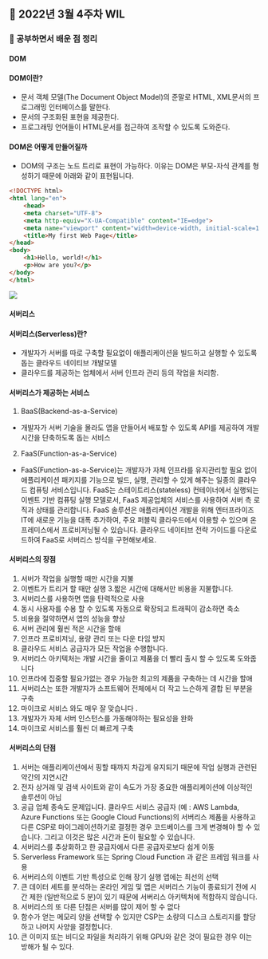 ## 📆 2022년 3월 4주차 WIL

### 🌱 공부하면서 배운 점 정리

#### DOM

#### DOM이란?
 - 문서 객체 모델(The Document Object Model)의 준말로 HTML, XML문서의 프로그래밍 인터페이스를 말한다.
 - 문서의 구조화된 표현을 제공한다.
 - 프로그래밍 언어들이 HTML문서를 접근하여 조작할 수 있도록 도와준다.

#### DOM은 어떻게 만들어질까
 - DOM의 구조는 노드 트리로 표현이 가능하다. 이유는 DOM은 부모-자식 관계를 형성하기 때문에 아래와 같이 표현됩니다.
```html
<!DOCTYPE html>
<html lang="en">
    <head>
    <meta charset="UTF-8">
    <meta http-equiv="X-UA-Compatible" content="IE=edge">
    <meta name="viewport" content="width=device-width, initial-scale=1.0">
    <title>My first Web Page</title>
</head>
<body>
    <h1>Hello, world!</h1>
    <p>How are you?</p>
</body>
</html> 
```
 <img src='https://wit.nts-corp.com/wp-content/uploads/2019/02/-3'>

#### 서버리스 

#### 서버리스(Serverless)란? 
 - 개발자가 서버를 따로 구축할 필요없이 애플리케이션을 빌드하고 실행할 수 있도록 돕는 클라우드 네이티브 개발모델
 - 클라우드를 제공하는 업체에서 서버 인프라 관리 등의 작업을 처리함.

#### 서버리스가 제공하는 서비스
 1. BaaS(Backend-as-a-Service)
 - 개발자가 서버 기술을 몰라도 앱을 만들어서 배포할 수 있도록 API를 제공하여 개발 시간을 단축하도록 돕는 서비스
 2. FaaS(Function-as-a-Service)
 - FaaS(Function-as-a-Service)는 개발자가 자체 인프라를 유지관리할 필요 없이 애플리케이션 패키지를 기능으로 빌드, 실행, 관리할 수 있게 해주는 일종의 클라우드 컴퓨팅 서비스입니다.
FaaS는 스테이트리스(stateless) 컨테이너에서 실행되는 이벤트 기반 컴퓨팅 실행 모델로서, FaaS 제공업체의 서비스를 사용하여 서버 측 로직과 상태를 관리합니다.
FaaS 솔루션은 애플리케이션 개발을 위해 엔터프라이즈 IT에 새로운 기능을 대폭 추가하여, 주요 퍼블릭 클라우드에서 이용할 수 있으며 온프레미스에서 프로비저닝될 수 있습니다. 클라우드 네이티브 전략 가이드를 다운로드하여 FaaS로 서버리스 방식을 구현해보세요.

#### 서버리스의 장점 
1. 서버가 작업을 실행할 때만 시간을 지불
2. 이벤트가 트리거 할 때만 실행
3.짧은 시간에 대해서만 비용을 지불합니다.
4. 서버리스를 사용하면 앱을 탄력적으로 사용
5.  동시 사용자를 수용 할 수 있도록 자동으로 확장되고 트래픽이 감소하면 축소
6. 비용을 절약하면서 앱의 성능을 향상
7. 서버 관리에 훨씬 적은 시간을 할애
8. 인프라 프로비저닝, 용량 관리 또는 다운 타임 방지
9. 클라우드 서비스 공급자가 모든 작업을 수행합니다.
10. 서버리스 아키텍처는 개발 시간을 줄이고 제품을 더 빨리 출시 할 수 있도록 도와줍니다
11. 인프라에 집중할 필요가없는 경우 가능한 최고의 제품을 구축하는 데 시간을 할애
12. 서버리스는 또한 개발자가 소프트웨어 전체에서 더 작고 느슨하게 결합 된 부분을 구축
13. 마이크로 서비스 와도 매우 잘 맞습니다 .
14. 개발자가 자체 서버 인스턴스를 가동해야하는 필요성을 완화
15. 마이크로 서비스를 훨씬 더 빠르게 구축
 
#### 서버리스의 단점
1. 서버는 애플리케이션에서 핑할 때까지 차갑게 유지되기 때문에 작업 실행과 관련된 약간의 지연시간
2. 전자 상거래 및 검색 사이트와 같이 속도가 가장 중요한 애플리케이션에 이상적인 솔루션이 아님
3. 공급 업체 종속도 문제입니다. 클라우드 서비스 공급자 (예 : AWS Lambda, Azure Functions 또는 Google Cloud Functions)의 서버리스 제품을 사용하고 다른 CSP로 마이그레이션하기로 결정한 경우 코드베이스를 크게 변경해야 할 수 있습니다. 그리고 이것은 많은 시간과 돈이 필요할 수 있습니다.
4. 서버리스를 추상화하고 한 공급자에서 다른 공급자로보다 쉽게 이동
5. Serverless Framework 또는 Spring Cloud Function 과 같은 프레임 워크를 사용
6. 서버리스의 이벤트 기반 특성으로 인해 장기 실행 앱에는 최선의 선택
7. 큰 데이터 세트를 분석하는 온라인 게임 및 앱은 서버리스 기능이 종료되기 전에 시간 제한 (일반적으로 5 분)이 있기 때문에 서버리스 아키텍처에 적합하지 않습니다.
8. 서버리스의 또 다른 단점은 서버를 많이 제어 할 수 없다
9. 함수가 얻는 메모리 양을 선택할 수 있지만 CSP는 소량의 디스크 스토리지를 할당하고 나머지 사양을 결정합니다.
10. 큰 이미지 또는 비디오 파일을 처리하기 위해 GPU와 같은 것이 필요한 경우 이는 방해가 될 수 있다.

